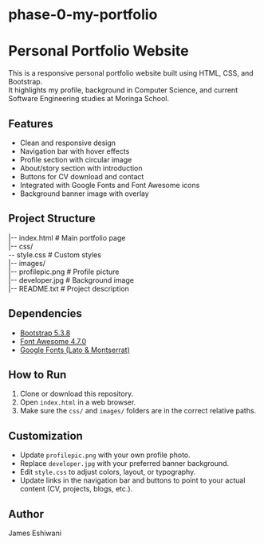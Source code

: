 # phase-0-my-portfolio
# Personal Portfolio Website

This is a responsive personal portfolio website built using HTML, CSS, and Bootstrap.  
It highlights my profile, background in Computer Science, and current Software Engineering studies at Moringa School.  

## Features
- Clean and responsive design
- Navigation bar with hover effects
- Profile section with circular image
- About/story section with introduction
- Buttons for CV download and contact
- Integrated with Google Fonts and Font Awesome icons
- Background banner image with overlay

## Project Structure
|-- index.html          # Main portfolio page  
|-- css/  
    -- style.css       # Custom styles  
|-- images/  
    |-- profilepic.png  # Profile picture  
    |-- developer.jpg   # Background image  
|-- README.txt          # Project description  

## Dependencies
- [Bootstrap 5.3.8](https://getbootstrap.com/)  
- [Font Awesome 4.7.0](https://fontawesome.com/v4/)  
- [Google Fonts (Lato & Montserrat)](https://fonts.google.com/)  

## How to Run
1. Clone or download this repository.  
2. Open `index.html` in a web browser.  
3. Make sure the `css/` and `images/` folders are in the correct relative paths.  

## Customization
- Update `profilepic.png` with your own profile photo.  
- Replace `developer.jpg` with your preferred banner background.  
- Edit `style.css` to adjust colors, layout, or typography.  
- Update links in the navigation bar and buttons to point to your actual content (CV, projects, blogs, etc.).  

## Author
James Eshiwani  
